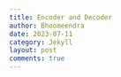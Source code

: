 ```yaml
---
title: Encoder and Decoder
author: Bhoomeendra 
date: 2023-07-11
category: Jekyll
layout: post
comments: true
---
```


